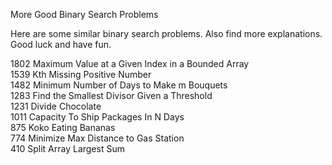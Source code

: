 More Good Binary Search Problems

Here are some similar binary search problems.
Also find more explanations.
Good luck and have fun.

1802 Maximum Value at a Given Index in a Bounded Array  
1539 Kth Missing Positive Number  
1482 Minimum Number of Days to Make m Bouquets  
1283 Find the Smallest Divisor Given a Threshold  
1231 Divide Chocolate  
1011 Capacity To Ship Packages In N Days  
875  Koko Eating Bananas  
774  Minimize Max Distance to Gas Station  
410  Split Array Largest Sum
